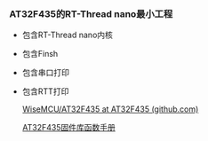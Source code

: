### AT32F435的RT-Thread nano最小工程

- 包含RT-Thread nano内核

- 包含Finsh

- 包含串口打印

- 包含RTT打印

  [WiseMCU/AT32F435 at AT32F435 (github.com)](https://github.com/WiseMCU/AT32F435/tree/AT32F435_RT_NANO)
  
  [AT32F435固件库函数手册](https://at32.wisemcu.cn/AT32F435_437/index.html)

